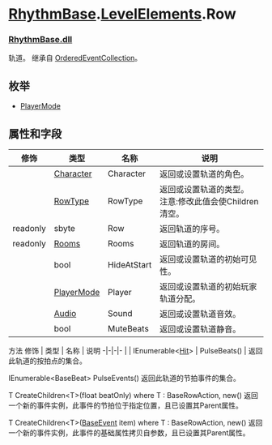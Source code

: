 # [RhythmBase](../../RhythmToolkit.md).[LevelElements](../namespace/LevelElements.md).Row
### [RhythmBase.dll](../assembly/RhythmBase.md)
轨道。
继承自 [OrderedEventCollection](../class/OrderedEventCollection.md)。

## 枚举

- [PlayerMode](../enum/Row.PlayerMode.md)

## 属性和字段
修饰 | 类型 | 名称 | 说明
-|-|-|-
| | [Character](/class/Character.md) | Character | 返回或设置轨道的角色。
| | [RowType](../enum/RowType.md) | RowType | 返回或设置轨道的类型。<br>注意:修改此值会使Children清空。
readonly | sbyte | Row | 返回轨道的序号。
readonly | [Rooms](../class/Rooms.md) | Rooms | 返回轨道的房间。
| | bool | HideAtStart | 返回或设置轨道的初始可见性。
| | [PlayerMode](../enum/PlayerMode.md) | Player | 返回或设置轨道的初始玩家轨道分配。
| | [Audio](../class/Audio.md) | Sound | 返回或设置轨道音效。
| | bool | MuteBeats | 返回或设置轨道静音。

方法
修饰 | 类型 | 名称 | 说明
-|-|-|-
| | IEnumerable\<[Hit](../class/Hit.md)\> | PulseBeats() | 返回此轨道的按拍点的集合。

IEnumerable\<BaseBeat\> PulseEvents()
返回此轨道的节拍事件的集合。

T CreateChildren\<T\>(float beatOnly) where T : BaseRowAction, new()
返回一个新的事件实例，此事件的节拍位于指定位置，且已设置其Parent属性。

T CreateChildren\<T\>([BaseEvent](../class/BaseEvent.md) item) where T : BaseRowAction, new()
返回一个新的事件实例，此事件的基础属性拷贝自参数，且已设置其Parent属性。